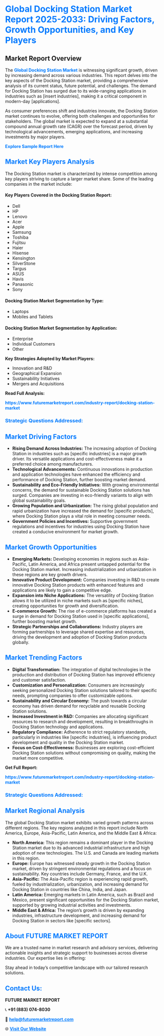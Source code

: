 <h1 style="color: #007BFF;">Global Docking Station Market Report 2025-2033: Driving Factors, Growth Opportunities, and Key Players</h1>

<section id="overview">
<h2>Market Report Overview</h2>
<p>The <a href="https://www.futuremarketreport.com/industry-report/docking-station-market" style="color: #007BFF; text-decoration: none;"><strong>Global Docking Station Market</strong></a> is witnessing significant growth, driven by increasing demand across various industries. This report delves into the key aspects of the Docking Station market, providing a comprehensive analysis of its current status, future potential, and challenges. The demand for Docking Station has surged due to its wide-ranging applications in industries such as [insert industries], making it a critical component in modern-day [applications].</p>
<p>As consumer preferences shift and industries innovate, the Docking Station market continues to evolve, offering both challenges and opportunities for stakeholders. The global market is expected to expand at a substantial compound annual growth rate (CAGR) over the forecast period, driven by technological advancements, emerging applications, and increasing investments by major players.</p>
</section>

<section id="overview">
<p><a href="https://www.futuremarketreport.com/request-sample/reportId=86527" style="color: #007BFF; text-decoration: none;"><strong>Explore Sample Report Here</strong></a></p>
</section>

<section id="key-players">
<h2 style="color: #007BFF;">Market Key Players Analysis</h2>
<p>The Docking Station market is characterized by intense competition among key players striving to capture a larger market share. Some of the leading companies in the market include:</p>
<h4>Key Players Covered in the Docking Station Report:</h4>
<ul><li>Dell</li><li>HP</li><li>Lenovo</li><li>Acer</li><li>Apple</li><li>Samsung</li><li>Toshiba</li><li>Fujitsu</li><li>Haier</li><li>Hisense</li><li>Kensington</li><li>SilverStone</li><li>Targus</li><li>ASUS</li><li>Havis</li><li>Panasonic</li><li>Sony</li></ul>
<h4>Docking Station Market Segmentation by Type:</h4>
<ul><li>Laptops</li><li>Mobiles and Tablets</li></ul>

<h4>Docking Station Market Segmentation by Application:</h4>
<ul><li>Enterprise</li><li>Individual Customers</li><li>Other</li></ul>
<p><strong>Key Strategies Adopted by Market Players:</strong></p>
<ul>
<li>Innovation and R&D</li>
<li>Geographical Expansion</li>
<li>Sustainability Initiatives</li>
<li>Mergers and Acquisitions</li>
</ul>
</section>

<section>
<p><strong>Read Full Analysis: </strong></p><a href="https://www.futuremarketreport.com/industry-report/docking-station-market" style="color: #007BFF; text-decoration: none;"><strong>https://www.futuremarketreport.com/industry-report/docking-station-market</strong></a>
<h3 style="color: #007BFF;">Strategic Questions Addressed:</h3>
</section>

<section id="driving-factors">
<h2 style="color: #007BFF;">Market Driving Factors</h2>
<ul>
<li><strong>Rising Demand Across Industries:</strong> The increasing adoption of Docking Station in industries such as [specific industries] is a major growth driver. Its versatile applications and cost-effectiveness make it a preferred choice among manufacturers.</li>
<li><strong>Technological Advancements:</strong> Continuous innovations in production and application technologies have enhanced the efficiency and performance of Docking Station, further boosting market demand.</li>
<li><strong>Sustainability and Eco-Friendly Initiatives:</strong> With growing environmental concerns, the demand for sustainable Docking Station solutions has surged. Companies are investing in eco-friendly variants to align with global sustainability goals.</li>
<li><strong>Growing Population and Urbanization:</strong> The rising global population and rapid urbanization have increased the demand for [specific products], where Docking Station plays a vital role in meeting consumer needs.</li>
<li><strong>Government Policies and Incentives:</strong> Supportive government regulations and incentives for industries using Docking Station have created a conducive environment for market growth.</li>
</ul>
</section>

<section id="growth-opportunities">
<h2 style="color: #007BFF;">Market Growth Opportunities</h2>
<ul>
<li><strong>Emerging Markets:</strong> Developing economies in regions such as Asia-Pacific, Latin America, and Africa present untapped potential for the Docking Station market. Increasing industrialization and urbanization in these regions are key growth drivers.</li>
<li><strong>Innovative Product Development:</strong> Companies investing in R&D to create innovative Docking Station products with enhanced features and applications are likely to gain a competitive edge.</li>
<li><strong>Expansion into Niche Applications:</strong> The versatility of Docking Station allows it to be utilized in niche markets such as [specific niches], creating opportunities for growth and diversification.</li>
<li><strong>E-commerce Growth:</strong> The rise of e-commerce platforms has created a surge in demand for Docking Station used in [specific applications], further boosting market growth.</li>
<li><strong>Strategic Partnerships and Collaborations:</strong> Industry players are forming partnerships to leverage shared expertise and resources, driving the development and adoption of Docking Station products globally.</li>
</ul>
</section>

<section id="trending-factors">
<h2 style="color: #007BFF;">Market Trending Factors</h2>
<ul>
<li><strong>Digital Transformation:</strong> The integration of digital technologies in the production and distribution of Docking Station has improved efficiency and customer satisfaction.</li>
<li><strong>Customization and Personalization:</strong> Consumers are increasingly seeking personalized Docking Station solutions tailored to their specific needs, prompting companies to offer customizable options.</li>
<li><strong>Sustainability and Circular Economy:</strong> The push towards a circular economy has driven demand for recyclable and reusable Docking Station solutions.</li>
<li><strong>Increased Investment in R&D:</strong> Companies are allocating significant resources to research and development, resulting in breakthroughs in Docking Station technology and applications.</li>
<li><strong>Regulatory Compliance:</strong> Adherence to strict regulatory standards, particularly in industries like [specific industries], is influencing product development and quality in the Docking Station market.</li>
<li><strong>Focus on Cost-Effectiveness:</strong> Businesses are exploring cost-efficient Docking Station solutions without compromising on quality, making the market more competitive.</li>
</ul>
</section>

<section>
<p><strong>Get Full Report: </strong></p><a href="https://www.futuremarketreport.com/industry-report/docking-station-market" style="color: #007BFF; text-decoration: none;"><strong>https://www.futuremarketreport.com/industry-report/docking-station-market</strong></a>
<h3 style="color: #007BFF;">Strategic Questions Addressed:</h3>
</section>


<section id="regional-analysis">
<h2 style="color: #007BFF;">Market Regional Analysis</h2>
<p>The global Docking Station market exhibits varied growth patterns across different regions. The key regions analyzed in this report include North America, Europe, Asia-Pacific, Latin America, and the Middle East & Africa:</p>
<ul>
<li><strong>North America:</strong> This region remains a dominant player in the Docking Station market due to its advanced industrial infrastructure and high adoption of new technologies. The U.S. and Canada are leading markets in this region.</li>
<li><strong>Europe:</strong> Europe has witnessed steady growth in the Docking Station market, driven by stringent environmental regulations and a focus on sustainability. Key countries include Germany, France, and the U.K.</li>
<li><strong>Asia-Pacific:</strong> The Asia-Pacific region is experiencing rapid growth, fueled by industrialization, urbanization, and increasing demand for Docking Station in countries like China, India, and Japan.</li>
<li><strong>Latin America:</strong> Emerging markets in Latin America, such as Brazil and Mexico, present significant opportunities for the Docking Station market, supported by growing industrial activities and investments.</li>
<li><strong>Middle East & Africa:</strong> The region’s growth is driven by expanding industries, infrastructure development, and increasing demand for Docking Station in sectors like [specific sectors].</li>
</ul>
</section>

<footer>
<h2 style="color: #007BFF;">About FUTURE MARKET REPORT</h2>
<p>We are a trusted name in market research and advisory services, delivering actionable insights and strategic support to businesses across diverse industries. Our expertise lies in offering:</p>

<p>Stay ahead in today’s competitive landscape with our tailored research solutions.</p>

<h2 style="color: #007BFF;">Contact Us:</h2>
<p><strong>FUTURE MARKET REPORT</strong></p>
<p>📞 <strong>+91 (883) 074-8030</strong></p>
<p>📧 <strong><a href="mailto:help@futuremarketreport.com" style="color: #007BFF;">help@futuremarketreport.com</a></strong></p>
<p>🌐 <strong><a href="https://www.futuremarketreport.com/" style="color: #007BFF;">Visit Our Website</a></strong></p>
</footer>